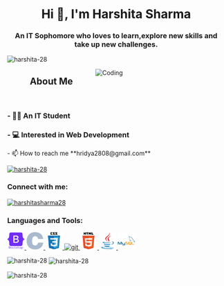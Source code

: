 <h1 align="center">Hi 👋, I'm Harshita Sharma </h1>
<h3 align="center">An IT Sophomore who loves to learn,explore new skills and take up new challenges.</h3>

<p align="left"> <img src="https://komarev.com/ghpvc/?username=harshita-28&label=Profile%20views&color=0e75b6&style=flat" alt="harshita-28" /> </p>
<img align="right" alt="Coding" width="300" src="https://cdn.dribbble.com/users/2851002/screenshots/7736965/media/e08e0676dd54ae8715c2d72bbdd51eb2.gif">
 <h2 align="center">About Me</h2><br>
<h3>- 👩‍🎓 An IT Student </h3>
<h3>- 💻 Interested in Web Development</h3>
- 📫 How to reach me **hridya2808@gmail.com**
<p align="left"> <a href="https://github.com/ryo-ma/github-profile-trophy"><img src="https://github-profile-trophy.vercel.app/?username=harshita-28" alt="harshita-28" /></a> </p>


<h3 align="left">Connect with me:</h3>
<p align="left">
<a href="https://linkedin.com/in/harshitasharma28" target="blank"><img align="center" src="https://cdn.jsdelivr.net/npm/simple-icons@3.0.1/icons/linkedin.svg" alt="harshitasharma28" height="30" width="40" /></a>
</p>

<h3 align="left">Languages and Tools:</h3>
<p align="left"> <a href="https://getbootstrap.com" target="_blank"> <img src="https://raw.githubusercontent.com/devicons/devicon/master/icons/bootstrap/bootstrap-plain-wordmark.svg" alt="bootstrap" width="40" height="40"/> </a> <a href="https://www.cprogramming.com/" target="_blank"> <img src="https://raw.githubusercontent.com/devicons/devicon/master/icons/c/c-original.svg" alt="c" width="40" height="40"/> </a> <a href="https://www.w3schools.com/css/" target="_blank"> <img src="https://raw.githubusercontent.com/devicons/devicon/master/icons/css3/css3-original-wordmark.svg" alt="css3" width="40" height="40"/> </a> <a href="https://git-scm.com/" target="_blank"> <img src="https://www.vectorlogo.zone/logos/git-scm/git-scm-icon.svg" alt="git" width="40" height="40"/> </a> <a href="https://www.w3.org/html/" target="_blank"> <img src="https://raw.githubusercontent.com/devicons/devicon/master/icons/html5/html5-original-wordmark.svg" alt="html5" width="40" height="40"/> </a> <a href="https://www.java.com" target="_blank"> <img src="https://raw.githubusercontent.com/devicons/devicon/master/icons/java/java-original.svg" alt="java" width="40" height="40"/> </a> <a href="https://www.mysql.com/" target="_blank"> <img src="https://raw.githubusercontent.com/devicons/devicon/master/icons/mysql/mysql-original-wordmark.svg" alt="mysql" width="40" height="40"/> </a> </p>

<p><img align="left" src="https://github-readme-stats.vercel.app/api/top-langs?username=harshita-28&show_icons=true&locale=en&layout=compact" alt="harshita-28" /></p>

<p>&nbsp;<img align="center" src="https://github-readme-stats.vercel.app/api?username=harshita-28&show_icons=true&locale=en" alt="harshita-28" /></p>

<p><img align="center" src="https://github-readme-streak-stats.herokuapp.com/?user=harshita-28&" alt="harshita-28" /></p>

